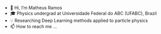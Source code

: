 - 👋 Hi, I’m Matheus Ramos  
- 🎓 Physics undergrad at Universidade Federal do ABC (UFABC), Brazil
- 💡 Researching Deep Learning methods applied to particle physics
- 📫 How to reach me ...

<!---
matheus-cmramos/matheus-cmramos is a ✨ special ✨ repository because its `README.md` (this file) appears on your GitHub profile.
You can click the Preview link to take a look at your changes.
--->

